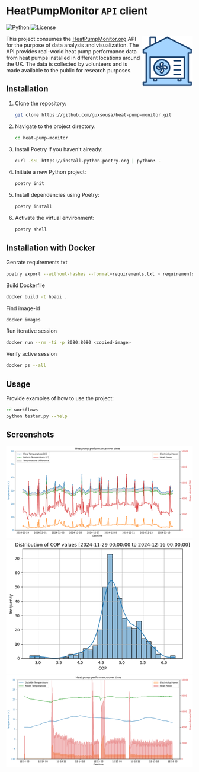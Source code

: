 # HeatPumpMonitor `API` client

[![Python](https://img.shields.io/badge/python-3.12-blue.svg)](https://www.python.org/downloads/release/python-380/)
![License](https://img.shields.io/badge/license-MIT-blue.svg)

<img src="assets/logo.png" align="right" height="138" />

This project consumes the [HeatPumpMonitor.org](https://heatpumpmonitor.org) API for the purpose of data analysis and visualization. The API provides real-world heat pump performance data from heat pumps installed in different locations around the UK. The data is collected by volunteers and is made available to the public for research purposes.


## Installation

1. Clone the repository:
    ```sh
    git clone https://github.com/guxsousa/heat-pump-monitor.git
    ```

2. Navigate to the project directory:
    ```sh
    cd heat-pump-monitor
    ```

3. Install Poetry if you haven't already:
    ```sh
    curl -sSL https://install.python-poetry.org | python3 -
    ```

4. Initiate a new Python project:
    ```sh
    poetry init
    ```

4. Install dependencies using Poetry:
    ```sh
    poetry install
    ```

5. Activate the virtual environment:
    ```sh
    poetry shell
    ```


## Installation with Docker

Genrate requirements.txt
```sh
poetry export --without-hashes --format=requirements.txt > requirements.txt
```

Build Dockerfile
```sh
docker build -t hpapi .
```

Find image-id
```sh
docker images 
```

Run iterative session
```sh
docker run --rm -ti -p 8080:8080 <copied-image>
```

Verify active session
```sh
docker ps --all
```


## Usage

Provide examples of how to use the project:
```sh
cd workflows
python tester.py --help
```


## Screenshots

![screenshot1](outcomes/figures/46-002.png)
![screenshot2](outcomes/figures/46-005.png)
![screenshot3](outcomes/figures/44-001.png)
